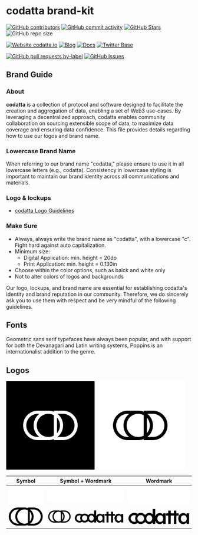 <!-- ![codatta](logo.webp) -->

# codatta brand-kit

<!-- Badge row 1 - status -->
[![GitHub contributors](https://img.shields.io/github/contributors/codatta/brand-kit)](https://github.com/codatta/brand-kit/graphs/contributors)
[![GitHub commit activity](https://img.shields.io/github/commit-activity/w/codatta/brand-kit)](https://github.com/codatta/brand-kit/graphs/contributors)
[![GitHub Stars](https://img.shields.io/github/stars/codatta/brand-kit.svg)](https://github.com/codatta/brand-kit/stargazers)
![GitHub repo size](https://img.shields.io/github/repo-size/codatta/brand-kit)

<!-- Badge row 2 - links and profiles -->
[![Website codatta.io](https://img.shields.io/website-up-down-green-red/https/codatta.io.svg)](https://codatta.io)
[![Blog](https://img.shields.io/badge/blog-up-green)](https://codatta.medium.com/)
[![Docs](https://img.shields.io/badge/docs-up-green)](https://docs.codatta.io/)
[![Twitter Base](https://img.shields.io/twitter/follow/codatta?style=social)](https://twitter.com/codatta_io)

<!-- Badge row 3 - detailed status -->
[![GitHub pull requests by-label](https://img.shields.io/github/issues-pr-raw/codatta/brand-kit)](https://github.com/codatta/brand-kit/pulls)
[![GitHub Issues](https://img.shields.io/github/issues-raw/codatta/brand-kit.svg)](https://github.com/codatta/brand-kit/issues)

## Brand Guide

### About

**codatta** is a collection of protocol and software designed to facilitate the creation and aggregation of data, enabling a set of Web3 use-cases. By leveraging a decentralized approach, codatta enables community collaboration on sourcing extensible scope of data, to maximize data coverage and ensuring data confidence. This file provides details regarding how to use our logos and brand name. 

### Lowercase Brand Name
When referring to our brand name "codatta," please ensure to use it in all lowercase letters (e.g., codatta). Consistency in lowercase styling is important to maintain our brand identity across all communications and materials.

### Logo & lockups
- [codatta Logo Guidelines](https://github.com/codatta/brand-kit/blob/main/guide/brand_guideline.pdf)

### Make Sure
- Always, always write the brand name as "codatta", with a lowercase "c". Fight hard against auto capitalization.
- Minimum size:
	- Digital Application: min. height = 20dp
	- Print Application: min. height = 0.130in
- Choose within the color options, such as balck and white only
- Not to alter colors of logos and backgrounds

Our logo, lockups, and brand name are essential for establishing codatta's identity and brand reputation in our community. Therefore, we do sincerely ask you to use them with respect and be very mindful of the following guidelines.

## Fonts

Geometric sans serif typefaces have always been popular, and with support for both the Devanagari and Latin writing systems, Poppins is an internationalist addition to the genre.

## Logos

![InProduct](logo/in-product/Codatta_BlackBG_White.svg)
![InProduct](logo/in-product/Codatta_WhiteBG_Black.svg)


| Symbol                                                   | Symbol + Wordmark                                                           | Wordmark                                                       |
| -------------------------------------------------------- | ------------------------------------------------------------------ | -------------------------------------------------------------- |
| ![SymbolWhite](logo/symbol/Codatta_Symbol_White.png)     | ![LogotypeWhite](logo/logotype/Codatta_Logotype_White.png)     | ![WordmarkWhite](logo/wordmark/Codatta_Wordmark_White.png)     |
| ![SymbolBlack](logo/symbol/Codatta_Symbol_Black.png) | ![LogotypeBlack](logo/logotype/Codatta_Logotype_Black.png) | ![WordmarkBlack](logo/wordmark/Codatta_Wordmark_Black.png) |
